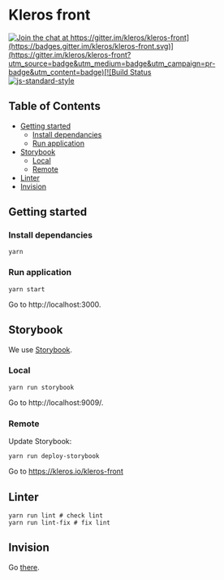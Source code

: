 # Kleros front

[![Join the chat at https://gitter.im/kleros/kleros-front](https://badges.gitter.im/kleros/kleros-front.svg)](https://gitter.im/kleros/kleros-front?utm_source=badge&utm_medium=badge&utm_campaign=pr-badge&utm_content=badge)[![Build Status](https://travis-ci.org/kleros/kleros-front.svg?branch=master)](https://travis-ci.org/kleros/kleros-front)[![js-standard-style](https://cdn.rawgit.com/feross/standard/master/badge.svg)](https://github.com/feross/standard)

## Table of Contents

* [Getting started](#getting-started)
  * [Install dependancies](#install-dependancies)
  * [Run application](#install-dependancies)
* [Storybook](#storybook)
  * [Local](#local)
  * [Remote](#remote)
* [Linter](#linter)
* [Invision](#invision)

## Getting started

### Install dependancies

```
yarn
```

### Run application

```
yarn start
```

Go to http://localhost:3000.

## Storybook

We use [Storybook](https://storybook.js.org/).

### Local

```
yarn run storybook
```

Go to http://localhost:9009/.

### Remote

Update Storybook:
```
yarn run deploy-storybook
```

Go to https://kleros.io/kleros-front

## Linter

```
yarn run lint # check lint
yarn run lint-fix # fix lint
```

## Invision

Go [there](https://projects.invisionapp.com/share/SRDBNEDE7#/screens/252442857).
